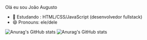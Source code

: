 Olá eu sou João Augusto 

- 🌱 Estudando : HTML/CSS/JavaScript (desenvolvedor fullstack)
- 😄 Pronouns: ele/dele


![Anurag's GitHub stats](https://github-readme-stats.vercel.app/api?username=JohnJA12&show_icons=true&theme=dark)
![Anurag's GitHub stats](https://github-readme-stats.vercel.app/api?username=JohnJA12&show_icons=true&theme=transparent)

